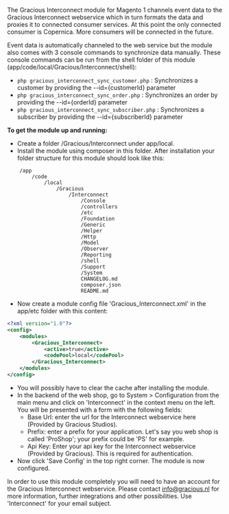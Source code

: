 The Gracious Interconnect module for Magento 1 channels event data to the Gracious Interconnect webservice 
which in turn formats the data and proxies it to connected consumer services. At this point the only connected consumer
is Copernica. More consumers will be connected in the future.

Event data is automatically channeled to the web service but the module also comes with 3 console commands to 
synchronize data manually. These console commands can be run from the shell folder of this module 
(app/code/local/Gracious/Interconnect/shell):
- `php gracious_interconnect_sync_customer.php` :     Synchronizes a customer by providing the --id={customerId} parameter
- `php gracious_interconnect_sync_order.php` :        Synchronizes an order by providing the --id={orderId} parameter
- `php gracious_interconnect_sync_subscriber.php` :   Synchronizes a subscriber by providing the --id={subscriberId} parameter

**To get the module up and running:**
- Create a folder /Gracious/Interconnect under app/local.
- Install the module using composer in this folder. After installation your folder structure for this
module should look like this:
````
    /app
        /code
            /local
                /Gracious
                    /Interconnect
                        /Console
                        /controllers
                        /etc
                        /Foundation
                        /Generic
                        /Helper
                        /Http
                        /Model
                        /Observer
                        /Reporting
                        /shell
                        /Support
                        /System
                        CHANGELOG.md
                        composer.json
                        README.md
````
- Now create a module config file 'Gracious_Interconnect.xml' in the app/etc folder with this content:
```xml
<?xml version="1.0"?>
<config>
    <modules>
        <Gracious_Interconnect>
            <active>true</active>
            <codePool>local</codePool>
        </Gracious_Interconnect>
    </modules>
</config>
```
- You will possibly have to clear the cache after installing the module.
- In the backend of the web shop, go to System > Configuration from the main menu and click on 'Interconnect' in the 
context menu on the left. You will be presented with a form with the following fields:
    - Base Url: enter the url for the Interconnect webservice here (Provided by Gracious Studios).
    - Prefix: enter a prefix for your application. Let's say you web shop is called 'ProShop'; your prefix could be 
    'PS' for example. 
    - Api Key: Enter your api key for the Interconnect webservice (Provided by Gracious). This is required for 
    authentication.
- Now click 'Save Config' in the top right corner. The module is now configured.

In order to use this module completely you will need to have an account for the Gracious Interconnect webservice. 
Please contact info@gracious.nl for more information, further integrations and other possibilities. Use 
'Interconnect' for your email subject.